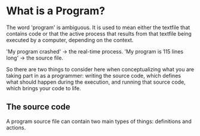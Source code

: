 # What is a Program?

The word 'program' is ambiguous. It is used to mean either the textfile that contains code or that the active process that results from that textfile being executed by a computer, depending on the context.

'My program crashed' -> the real-time process.
'My program is 115 lines long' -> the source file.

So there are two things to consider here when conceptualizing what you are taking part in as a programmer: writing the source code, which defines what should happen during the execution, and running that source code, which brings your code to life.

## The source code

A program source file can contain two main types of things: definitions and actions.
